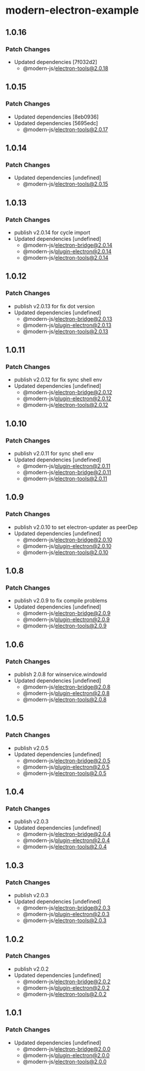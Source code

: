 # modern-electron-example

## 1.0.16

### Patch Changes

- Updated dependencies [7f032d2]
  - @modern-js/electron-tools@2.0.18

## 1.0.15

### Patch Changes

- Updated dependencies [8eb0936]
- Updated dependencies [5695edc]
  - @modern-js/electron-tools@2.0.17

## 1.0.14

### Patch Changes

- Updated dependencies [undefined]
  - @modern-js/electron-tools@2.0.15

## 1.0.13

### Patch Changes

- publish v2.0.14 for cycle import
- Updated dependencies [undefined]
  - @modern-js/electron-bridge@2.0.14
  - @modern-js/plugin-electron@2.0.14
  - @modern-js/electron-tools@2.0.14

## 1.0.12

### Patch Changes

- publish v2.0.13 for fix dot version
- Updated dependencies [undefined]
  - @modern-js/electron-bridge@2.0.13
  - @modern-js/plugin-electron@2.0.13
  - @modern-js/electron-tools@2.0.13

## 1.0.11

### Patch Changes

- publish v2.0.12 for fix sync shell env
- Updated dependencies [undefined]
  - @modern-js/electron-bridge@2.0.12
  - @modern-js/plugin-electron@2.0.12
  - @modern-js/electron-tools@2.0.12

## 1.0.10

### Patch Changes

- publish v2.0.11 for sync shell env
- Updated dependencies [undefined]
  - @modern-js/plugin-electron@2.0.11
  - @modern-js/electron-bridge@2.0.11
  - @modern-js/electron-tools@2.0.11

## 1.0.9

### Patch Changes

- publish v2.0.10 to set electron-updater as peerDep
- Updated dependencies [undefined]
  - @modern-js/electron-bridge@2.0.10
  - @modern-js/plugin-electron@2.0.10
  - @modern-js/electron-tools@2.0.10

## 1.0.8

### Patch Changes

- publish v2.0.9 to fix compile problems
- Updated dependencies [undefined]
  - @modern-js/electron-bridge@2.0.9
  - @modern-js/plugin-electron@2.0.9
  - @modern-js/electron-tools@2.0.9

## 1.0.6

### Patch Changes

- publish 2.0.8 for winservice.windowId
- Updated dependencies [undefined]
  - @modern-js/electron-bridge@2.0.8
  - @modern-js/plugin-electron@2.0.8
  - @modern-js/electron-tools@2.0.8

## 1.0.5

### Patch Changes

- publish v2.0.5
- Updated dependencies [undefined]
  - @modern-js/electron-bridge@2.0.5
  - @modern-js/plugin-electron@2.0.5
  - @modern-js/electron-tools@2.0.5

## 1.0.4

### Patch Changes

- publish v2.0.3
- Updated dependencies [undefined]
  - @modern-js/electron-bridge@2.0.4
  - @modern-js/plugin-electron@2.0.4
  - @modern-js/electron-tools@2.0.4

## 1.0.3

### Patch Changes

- publish v2.0.3
- Updated dependencies [undefined]
  - @modern-js/electron-bridge@2.0.3
  - @modern-js/plugin-electron@2.0.3
  - @modern-js/electron-tools@2.0.3

## 1.0.2

### Patch Changes

- publish v2.0.2
- Updated dependencies [undefined]
  - @modern-js/electron-bridge@2.0.2
  - @modern-js/plugin-electron@2.0.2
  - @modern-js/electron-tools@2.0.2

## 1.0.1

### Patch Changes

- Updated dependencies [undefined]
  - @modern-js/electron-bridge@2.0.0
  - @modern-js/plugin-electron@2.0.0
  - @modern-js/electron-tools@2.0.0
